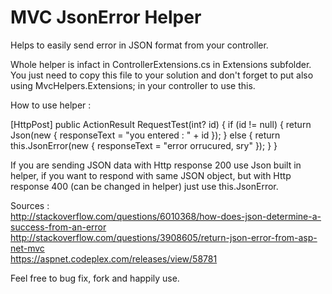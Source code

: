 ﻿MVC JsonError Helper
==================

Helps to easily send error in JSON format from your controller.

Whole helper is infact in ControllerExtensions.cs in Extensions subfolder. You just need to copy this file to your solution and don't forget to put also using MvcHelpers.Extensions; in your controller to use this.

How to use helper :

[HttpPost]
        public ActionResult RequestTest(int? id)
        {
            if (id != null)
            {
                return Json(new { responseText = "you entered : " + id });
            }
            else
            {
                return this.JsonError(new { responseText = "error orrucured, sry" });
            }
        }

If you are sending JSON data with Http response 200 use Json built in helper, if you want to respond with same JSON object, but with Http response 400 (can be changed in helper) just use this.JsonError.

Sources : <br/>
http://stackoverflow.com/questions/6010368/how-does-json-determine-a-success-from-an-error <br/>
http://stackoverflow.com/questions/3908605/return-json-error-from-asp-net-mvc <br/>
https://aspnet.codeplex.com/releases/view/58781

Feel free to bug fix, fork and happily use.